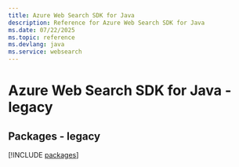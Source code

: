 ```yaml
---
title: Azure Web Search SDK for Java
description: Reference for Azure Web Search SDK for Java
ms.date: 07/22/2025
ms.topic: reference
ms.devlang: java
ms.service: websearch
---
```

# Azure Web Search SDK for Java - legacy
## Packages - legacy
[!INCLUDE [packages](web-search-index.md)]